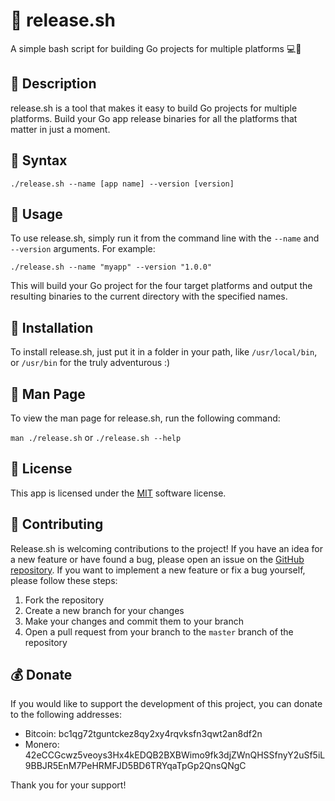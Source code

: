 # 🚀 release.sh

A simple bash script for building Go projects for multiple platforms 💻💾

## 💬 Description

release.sh is a tool that makes it easy to build Go projects for multiple platforms. Build your Go app release binaries for all the platforms that matter in just a moment.

## 📝 Syntax

`./release.sh --name [app name] --version [version]`

## 🔨 Usage

To use release.sh, simply run it from the command line with the `--name` and `--version` arguments. For example:

`./release.sh --name "myapp" --version "1.0.0"`

This will build your Go project for the four target platforms and output the resulting binaries to the current directory with the specified names.

## 🔧 Installation

To install release.sh, just put it in a folder in your path, like `/usr/local/bin`, or `/usr/bin` for the truly adventurous :)

## 📃 Man Page

To view the man page for release.sh, run the following command:

`man ./release.sh`  or `./release.sh --help`

## 📜 License

This app is licensed under the [MIT](https://opensource.org/licenses/MIT) software license. 

## 🤝 Contributing

Release.sh is welcoming contributions to the project! If you have an idea for a new feature or have found a bug, please open an issue on the [GitHub repository](https://github.com/donuts-are-good/release.sh). If you want to implement a new feature or fix a bug yourself, please follow these steps:

1.  Fork the repository
2.  Create a new branch for your changes
3.  Make your changes and commit them to your branch
4.  Open a pull request from your branch to the `master` branch of the repository

## 💰 Donate

If you would like to support the development of this project, you can donate to the following addresses:

-   Bitcoin: bc1qg72tguntckez8qy2xy4rqvksfn3qwt2an8df2n
-   Monero: 42eCCGcwz5veoys3Hx4kEDQB2BXBWimo9fk3djZWnQHSSfnyY2uSf5iL9BBJR5EnM7PeHRMFJD5BD6TRYqaTpGp2QnsQNgC

Thank you for your support!

